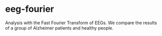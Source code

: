 # eeg-fourier
Analysis with the Fast Fourier Transform of EEGs. We compare the results of a group of Alzheimer patients and healthy people.
